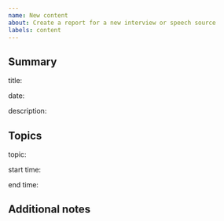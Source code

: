 ```yaml
---
name: New content
about: Create a report for a new interview or speech source
labels: content
---
```

## Summary

title:
<!-- e.g. CNN Town Hall -->

date:
<!-- Event date, ISO format preferred: YYYY-MM-DD -->

description:
<!-- Optional description of the event -->

## Topics

<!-- This section can be repeated multiple times -->

topic:
<!-- Content topic reference -->

start time:
<!-- Starting timestamp for topic reference, ISO format preferred: hh:mm:ss -->

end time:
<!-- Ending timestamp for topic reference, ISO format preferred: hh:mm:ss -->

## Additional notes

<!-- Enter any additional notes here -->
